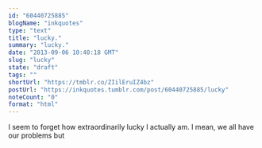 ```yaml
---
id: "60440725885"
blogName: "inkquotes"
type: "text"
title: "lucky."
summary: "lucky."
date: "2013-09-06 10:40:18 GMT"
slug: "lucky"
state: "draft"
tags: ""
shortUrl: "https://tmblr.co/ZIilEruIZ4bz"
postUrl: "https://inkquotes.tumblr.com/post/60440725885/lucky"
noteCount: "0"
format: "html"
---
```


I seem to forget how extraordinarily lucky I actually am. I mean, we all have our problems but